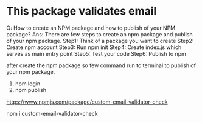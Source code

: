 # This package validates email

Q: How to create an NPM package and how to publish of your NPM package?
Ans: There are few steps to create an npm package and publish of your npm package.
Step1: Think of a package you want to create
Step2: Create npm account
Step3: Run npm init
Step4: Create index.js which serves as main entry point
Step5: Test your code
Step6: Publish to npm


after create the npm package so few command run to terminal to publish of your npm package.
1) npm login
2) npm publish    

https://www.npmjs.com/package/custom-email-validator-check


npm i custom-email-validator-check
